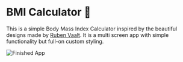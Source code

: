 # BMI Calculator 💪

This is a simple Body Mass Index Calculator inspired by the beautiful designs made by [Ruben Vaalt](https://dribbble.com/shots/4585382-Simple-BMI-Calculator). It is a multi screen app with simple functionality but full-on custom styling.

![Finished App](https://github.com/londonappbrewery/Images/blob/master/bmi-calc-demo.gif)
